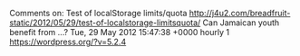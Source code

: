 Comments on: Test of localStorage limits/quota http://j4u2.com/breadfruit-static/2012/05/29/test-of-localstorage-limitsquota/ Can Jamaican youth benefit from ...? Tue, 29 May 2012 15:47:38 +0000  hourly   1  https://wordpress.org/?v=5.2.4